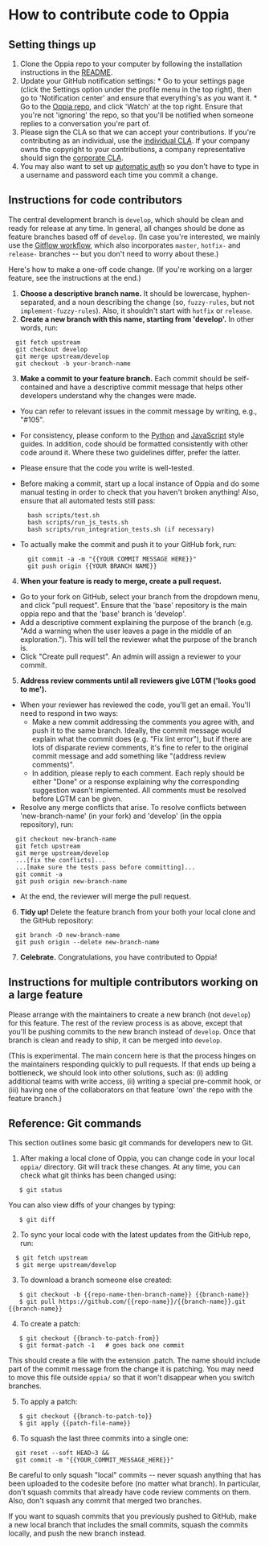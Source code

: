# How to contribute code to Oppia

## Setting things up

  1. Clone the Oppia repo to your computer by following the installation instructions in the [README](README.md).
  2. Update your GitHub notification settings:
    * Go to your settings page (click the Settings option under the profile menu in the top right), then go to 'Notification center' and ensure that everything's as you want it.
    * Go to the [Oppia repo](https://github.com/oppia/oppia), and click 'Watch' at the top right. Ensure that you're not 'ignoring' the repo, so that you'll be notified when someone replies to a conversation you're part of.
  3. Please sign the CLA so that we can accept your contributions. If you're contributing as an individual, use the [individual CLA](https://goo.gl/forms/AttNH80OV0). If your company owns the copyright to your contributions, a company representative should sign the [corporate CLA](https://goo.gl/forms/xDq9gK3Zcv).
  4. You may also want to set up [automatic auth](https://help.github.com/articles/set-up-git/#next-steps-authenticating-with-github-from-git) so you don't have to type in a username and password each time you commit a change.

## Instructions for code contributors

The central development branch is `develop`, which should be clean and ready for release at any time. In general, all changes should be done as feature branches based off of `develop`. (In case you're interested, we mainly use the [Gitflow workflow](https://www.atlassian.com/git/tutorials/comparing-workflows/gitflow-workflow), which also incorporates `master`, `hotfix-` and `release-` branches -- but you don't need to worry about these.)

Here's how to make a one-off code change. (If you're working on a larger feature, see the instructions at the end.)

1. **Choose a descriptive branch name.** It should be lowercase, hyphen-separated, and a noun describing the change (so, `fuzzy-rules`, but not `implement-fuzzy-rules`). Also, it shouldn't start with `hotfix` or `release`.
2. **Create a new branch with this name, starting from 'develop'.** In other words, run:

  ```
    git fetch upstream
    git checkout develop
    git merge upstream/develop
    git checkout -b your-branch-name
  ```

3. **Make a commit to your feature branch.** Each commit should be self-contained and have a descriptive commit message that helps other developers understand why the changes were made. 
  * You can refer to relevant issues in the commit message by writing, e.g., "#105".
  * For consistency, please conform to the [Python](http://google-styleguide.googlecode.com/svn/trunk/pyguide.html) and [JavaScript](https://google-styleguide.googlecode.com/svn/trunk/javascriptguide.xml) style guides. In addition, code should be formatted consistently with other code around it. Where these two guidelines differ, prefer the latter.
  * Please ensure that the code you write is well-tested.
  * Before making a commit, start up a local instance of Oppia and do some manual testing in order to check that you haven't broken anything! Also, ensure that all automated tests still pass:

    ```
      bash scripts/test.sh
      bash scripts/run_js_tests.sh
      bash scripts/run_integration_tests.sh (if necessary)
    ```

  * To actually make the commit and push it to your GitHub fork, run:

    ```
      git commit -a -m "{{YOUR COMMIT MESSAGE HERE}}"
      git push origin {{YOUR BRANCH NAME}}
    ```

4. **When your feature is ready to merge, create a pull request.**
  * Go to your fork on GitHub, select your branch from the dropdown menu, and click "pull request". Ensure that the 'base' repository is the main oppia repo and that the 'base' branch is 'develop'.
  * Add a descriptive comment explaining the purpose of the branch (e.g. "Add a warning when the user leaves a page in the middle of an exploration."). This will tell the reviewer what the purpose of the branch is.
  * Click "Create pull request". An admin will assign a reviewer to your commit.
5. **Address review comments until all reviewers give LGTM ('looks good to me').**
  * When your reviewer has reviewed the code, you'll get an email. You'll need to respond in two ways:
     * Make a new commit addressing the comments you agree with, and push it to the same branch. Ideally, the commit message would explain what the commit does (e.g. "Fix lint error"), but if there are lots of disparate review comments, it's fine to refer to the original commit message and add something like "(address review comments)".
     * In addition, please reply to each comment. Each reply should be either "Done" or a response explaining why the corresponding suggestion wasn't implemented. All comments must be resolved before LGTM can be given.
  * Resolve any merge conflicts that arise. To resolve conflicts between 'new-branch-name' (in your fork) and 'develop' (in the oppia repository), run:

  ```
    git checkout new-branch-name
    git fetch upstream
    git merge upstream/develop
    ...[fix the conflicts]...
    ...[make sure the tests pass before committing]...
    git commit -a
    git push origin new-branch-name
  ```

  * At the end, the reviewer will merge the pull request.
6. **Tidy up!** Delete the feature branch from your both your local clone and the GitHub repository:

  ```
    git branch -D new-branch-name
    git push origin --delete new-branch-name
  ```

7. **Celebrate.** Congratulations, you have contributed to Oppia!


## Instructions for multiple contributors working on a large feature

Please arrange with the maintainers to create a new branch (not `develop`) for this feature. The rest of the review process is as above, except that you'll be pushing commits to the new branch instead of `develop`. Once that branch is clean and ready to ship, it can be merged into `develop`.

(This is experimental. The main concern here is that the process hinges on the maintainers responding quickly to pull requests. If that ends up being a bottleneck, we should look into other solutions, such as: (i) adding additional teams with write access, (ii) writing a special pre-commit hook, or (iii) having one of the collaborators on that feature 'own' the repo with the feature branch.)


## Reference: Git commands

This section outlines some basic git commands for developers new to Git.

1. After making a local clone of Oppia, you can change code in your local `oppia/` directory. Git will track these changes. At any time, you can check what git thinks has been changed using:
  
  ```
     $ git status
  ```

  You can also view diffs of your changes by typing:

  ```
     $ git diff
  ```

2. To sync your local code with the latest updates from the GitHub repo, run:

  ```
    $ git fetch upstream
    $ git merge upstream/develop
  ```

3. To download a branch someone else created:

  ```
     $ git checkout -b {{repo-name-then-branch-name}} {{branch-name}}
     $ git pull https://github.com/{{repo-name}}/{{branch-name}}.git {{branch-name}}
  ```

4. To create a patch:

  ```
     $ git checkout {{branch-to-patch-from}}
     $ git format-patch -1   # goes back one commit
  ```
  
  This should create a file with the extension .patch. The name should include part of the commit message from the change it is patching. You may need to move this file outside `oppia/` so that it won't disappear when you switch branches.

5. To apply a patch:

  ```
     $ git checkout {{branch-to-patch-to}}
     $ git apply {{patch-file-name}}
  ```

6. To squash the last three commits into a single one:

  ```
    git reset --soft HEAD~3 &&
    git commit -m "{{YOUR_COMMIT_MESSAGE_HERE}}"
  ```

  Be careful to only squash "local" commits -- never squash anything that has been uploaded to the codesite before (no matter what branch). In particular, don't squash commits that already have code review comments on them. Also, don't squash any commit that merged two branches.

  If you want to squash commits that you previously pushed to GitHub, make a new local branch that includes the small commits, squash the commits locally, and push the new branch instead.
